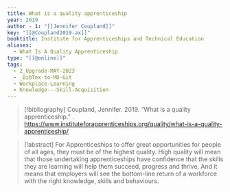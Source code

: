 ```yaml
---
title: What is a quality apprenticeship
year: 2019
author - 1: "[[Jennifer Coupland]]"
key: "[[@Coupland2019-ax]]"
booktitle: Institute for Apprenticeships and Technical Education
aliases:
  - What Is A Quality Apprenticeship
type: "[[@online]]"
tags:
  - 2_Upgrade-MAY-2023
  - _BibTex-to-MD-Git
  - Workplace-Learning
  - Knowledge---Skill-Acquisition
---
```


> [!bibliography]
> Coupland, Jennifer. 2019. “What is a quality apprenticeship.” . https://www.instituteforapprenticeships.org/quality/what-is-a-quality-apprenticeship/

> [!abstract]
> For Apprenticeships to offer great opportunities for people of all ages, they must be of the highest quality. High quality will mean that those undertaking apprenticeships have confidence that the skills they are learning will help them succeed, progress and thrive. And it means that employers will see the bottom-line return of a workforce with the right knowledge, skills and behaviours.